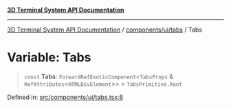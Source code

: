 [**3D Terminal System API Documentation**](../../../../README.md)

***

[3D Terminal System API Documentation](../../../../README.md) / [components/ui/tabs](../README.md) / Tabs

# Variable: Tabs

> `const` **Tabs**: `ForwardRefExoticComponent`\<`TabsProps` & `RefAttributes`\<`HTMLDivElement`\>\> = `TabsPrimitive.Root`

Defined in: [src/components/ui/tabs.tsx:8](https://github.com/Dicommunitas/ThreeJS_Terminal_3D/blob/20cf40967bd739fbee6d804c3e821483cc482c65/src/components/ui/tabs.tsx#L8)
